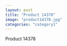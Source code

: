 ```yaml
---
layout: post
title: "Product 14378"
image: "product14378.jpg"
categories: "category1"
---
```

Product 14378
